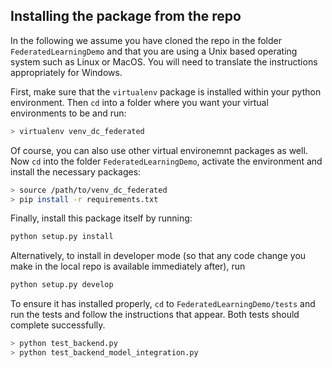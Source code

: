 ## Installing the package from the repo
 
In the following we assume you have cloned the repo in the folder `FederatedLearningDemo` and that you are using a Unix based operating system such as Linux or MacOS. You will need to translate the instructions appropriately for Windows. 

First, make sure that the `virtualenv` package is installed within your python environment. Then `cd`  into a folder where you want your virtual environments to be and run:
```bash
> virtualenv venv_dc_federated
```
Of course, you can also use other virtual environemnt packages as well. Now `cd` into the folder `FederatedLearningDemo`, activate the environment and install the necessary packages:

```bash
> source /path/to/venv_dc_federated
> pip install -r requirements.txt
```
Finally, install this package itself by running: 

```bash
python setup.py install
```

Alternatively, to install in developer mode (so that any code change you make in the local repo is available immediately after), run 

```bash
python setup.py develop
```

To ensure it has installed properly, `cd` to `FederatedLearningDemo/tests` and run the tests and follow the instructions that appear. Both tests should complete successfully.

```bash
> python test_backend.py
> python test_backend_model_integration.py
```
